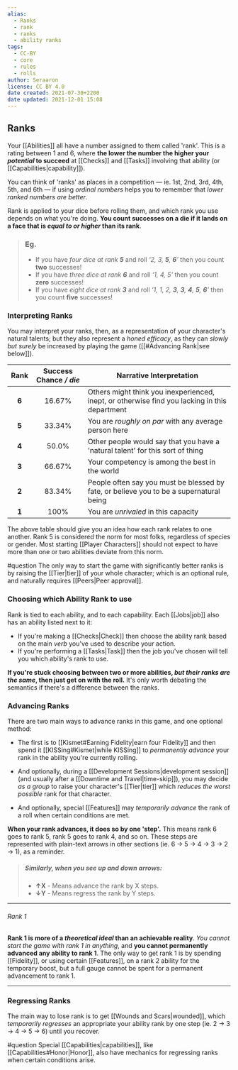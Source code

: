 ```yaml
---
alias:
  - Ranks
  - rank
  - ranks
  - ability ranks
tags:
  - CC-BY
  - core
  - rules
  - rolls
author: Seraaron
license: CC BY 4.0
date created: 2021-07-30+2200
date updated: 2021-12-01 15:08
---
```


## Ranks

Your [[Abilities]] all have a number assigned to them called 'rank'. This is a rating between 1 and 6, where **the lower the number the higher your _potential_ to succeed** at [[Checks]] and [[Tasks]] involving that ability (or  [[Capabilities|capability]]).

You can think of 'ranks' as places in a competition — ie. 1st, 2nd, 3rd, 4th, 5th, and 6th — if using _ordinal numbers_ helps you to remember that _lower ranked numbers are better_.

Rank is applied to your dice before rolling them, and which rank you use depends on what you're doing. **You count successes on a die if it lands on a face that is _equal to or higher_ than its rank**.

> ### Eg.
>
> - If you have _four dice at rank **5**_ and roll _‘2, 3, **5**, **6**’_ then you count **two** successes!
> - If you have _three dice at rank **6**_ and roll _‘1, 4, 5’_ then you count **zero** successes!
> - If you have _eight dice at rank **3**_ and roll _‘1, 1, 2, **3**, **3**, **4**, **5**, **6**’_ then you count **five** successes!

### Interpreting Ranks

You may interpret your ranks, then, as a representation of your character's natural talents; but they also represent a _honed efficacy_, as they can _slowly but surely_ be increased by playing the game ([[#Advancing Rank|see below]]).

|  Rank | Success Chance _/ die_ | Narrative Interpretation                                                                      |
| :---: | :--------------------: | --------------------------------------------------------------------------------------------- |
| **6** |         16.67%         | Others might think you inexperienced, inept, or otherwise find you lacking in this department |
| **5** |         33.34%         | You are _roughly on par_ with any average person here                                         |
| **4** |          50.0%         | Other people would say that you have a 'natural talent' for this sort of thing                |
| **3** |         66.67%         | Your competency is among the best in the world                                                |
| **2** |         83.34%         | People often say you must be blessed by fate, or believe you to be a supernatural being       |
| **1** |          100%          | You are _unrivaled_ in this capacity                                                          |

The above table should give you an idea how each rank relates to one another. Rank 5 is considered the norm for most folks, regardless of species or gender. Most starting [[Player Characters]] should not expect to have more than one or two abilities deviate from this norm.

#question The only way to start the game with significantly better ranks is by raising the [[Tier|tier]] of your whole character; which is an optional rule, and naturally requires [[Peers|Peer approval]].

### Choosing which Ability Rank to use

Rank is tied to each ability, and to each capability. Each [[Jobs|job]] also has an ability listed next to it:

- If you're making a [[Checks|Check]] then choose the ability rank based on the main _verb_ you've used to describe your action.
- If you're performing a [[Tasks|Task]] then the job you've chosen will tell you which ability's rank to use.

**If you're stuck choosing between two or more abilities, _but their ranks are the same_, then just get on with the roll.** It's only worth debating the semantics if there's a difference between the ranks.

### Advancing Ranks

There are two main ways to advance ranks in this game, and one optional method:

- The first is to [[Kismet#Earning Fidelity|earn four Fidelity]] and then spend it [[KISSing#Kismet|while KISSing]] to _permanently advance_ your rank in the ability you're currently rolling.

- And optionally, during a [[Development Sessions|development session]] (and usually after a [[Downtime and Travel|time-skip]]), you may decide _as a group_ to raise your character's [[Tier|tier]] which _reduces the worst possible_ rank for that character.

- And optionally, special [[Features]] may _temporarily advance_ the rank of a roll when certain conditions are met.

**When your rank advances, it does so by one 'step'.** This means rank 6 goes to rank 5, rank 5 goes to rank 4, and so on. These steps are represented with plain-text arrows in other sections (ie. 6 → 5 → 4 → 3 → 2 → 1), as a reminder.

> ##### Similarly, when you see up and down arrows:
>
> - **↑X** - Means advance the rank by X steps.
> - **↓Y** - Means regress the rank by Y steps.

---

###### Rank 1

**Rank 1 is more of a _theoretical ideal_ than an achievable reality**. _You cannot start the game with rank 1 in anything_, and **you cannot permanently advanced any ability to rank 1**. The only way to get rank 1 is by spending [[Fidelity]], or using certain [[Features]], on a rank 2 ability for the temporary boost, but a full gauge cannot be spent for a permanent advancement to rank 1.

---

### Regressing Ranks

The main way to lose rank is to get [[Wounds and Scars|wounded]], which _temporarily regresses_ an appropriate your ability rank by one step (ie. 2 → 3 → 4 → 5 → 6) until you recover.

#question Special [[Capabilities|capabilities]], like [[Capabilities#Honor|Honor]], also have mechanics for regressing ranks when certain conditions arise.
